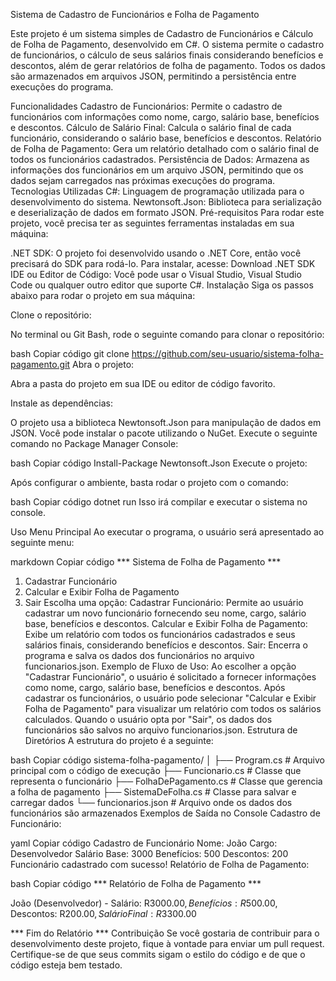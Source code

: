 Sistema de Cadastro de Funcionários e Folha de Pagamento

Este projeto é um sistema simples de Cadastro de Funcionários e Cálculo de Folha de Pagamento, desenvolvido em C#. O sistema permite o cadastro de funcionários, o cálculo de seus salários finais considerando benefícios e descontos, além de gerar relatórios de folha de pagamento. Todos os dados são armazenados em arquivos JSON, permitindo a persistência entre execuções do programa.

Funcionalidades
Cadastro de Funcionários: Permite o cadastro de funcionários com informações como nome, cargo, salário base, benefícios e descontos.
Cálculo de Salário Final: Calcula o salário final de cada funcionário, considerando o salário base, benefícios e descontos.
Relatório de Folha de Pagamento: Gera um relatório detalhado com o salário final de todos os funcionários cadastrados.
Persistência de Dados: Armazena as informações dos funcionários em um arquivo JSON, permitindo que os dados sejam carregados nas próximas execuções do programa.
Tecnologias Utilizadas
C#: Linguagem de programação utilizada para o desenvolvimento do sistema.
Newtonsoft.Json: Biblioteca para serialização e deserialização de dados em formato JSON.
Pré-requisitos
Para rodar este projeto, você precisa ter as seguintes ferramentas instaladas em sua máquina:

.NET SDK: O projeto foi desenvolvido usando o .NET Core, então você precisará do SDK para rodá-lo.
Para instalar, acesse: Download .NET SDK
IDE ou Editor de Código: Você pode usar o Visual Studio, Visual Studio Code ou qualquer outro editor que suporte C#.
Instalação
Siga os passos abaixo para rodar o projeto em sua máquina:

Clone o repositório:

No terminal ou Git Bash, rode o seguinte comando para clonar o repositório:

bash
Copiar código
git clone https://github.com/seu-usuario/sistema-folha-pagamento.git
Abra o projeto:

Abra a pasta do projeto em sua IDE ou editor de código favorito.

Instale as dependências:

O projeto usa a biblioteca Newtonsoft.Json para manipulação de dados em JSON. Você pode instalar o pacote utilizando o NuGet. Execute o seguinte comando no Package Manager Console:

bash
Copiar código
Install-Package Newtonsoft.Json
Execute o projeto:

Após configurar o ambiente, basta rodar o projeto com o comando:

bash
Copiar código
dotnet run
Isso irá compilar e executar o sistema no console.

Uso
Menu Principal
Ao executar o programa, o usuário será apresentado ao seguinte menu:

markdown
Copiar código
*** Sistema de Folha de Pagamento ***
1. Cadastrar Funcionário
2. Calcular e Exibir Folha de Pagamento
3. Sair
Escolha uma opção: 
Cadastrar Funcionário: Permite ao usuário cadastrar um novo funcionário fornecendo seu nome, cargo, salário base, benefícios e descontos.
Calcular e Exibir Folha de Pagamento: Exibe um relatório com todos os funcionários cadastrados e seus salários finais, considerando benefícios e descontos.
Sair: Encerra o programa e salva os dados dos funcionários no arquivo funcionarios.json.
Exemplo de Fluxo de Uso:
Ao escolher a opção "Cadastrar Funcionário", o usuário é solicitado a fornecer informações como nome, cargo, salário base, benefícios e descontos.
Após cadastrar os funcionários, o usuário pode selecionar "Calcular e Exibir Folha de Pagamento" para visualizar um relatório com todos os salários calculados.
Quando o usuário opta por "Sair", os dados dos funcionários são salvos no arquivo funcionarios.json.
Estrutura de Diretórios
A estrutura do projeto é a seguinte:

bash
Copiar código
sistema-folha-pagamento/
│
├── Program.cs           # Arquivo principal com o código de execução
├── Funcionario.cs      # Classe que representa o funcionário
├── FolhaDePagamento.cs # Classe que gerencia a folha de pagamento
├── SistemaDeFolha.cs   # Classe para salvar e carregar dados
└── funcionarios.json   # Arquivo onde os dados dos funcionários são armazenados
Exemplos de Saída no Console
Cadastro de Funcionário:

yaml
Copiar código
Cadastro de Funcionário
Nome: João
Cargo: Desenvolvedor
Salário Base: 3000
Benefícios: 500
Descontos: 200
Funcionário cadastrado com sucesso!
Relatório de Folha de Pagamento:

bash
Copiar código
*** Relatório de Folha de Pagamento ***

João (Desenvolvedor) - Salário: R$3000.00, Benefícios: R$500.00, Descontos: R$200.00, Salário Final: R$3300.00

*** Fim do Relatório ***
Contribuição
Se você gostaria de contribuir para o desenvolvimento deste projeto, fique à vontade para enviar um pull request. Certifique-se de que seus commits sigam o estilo do código e de que o código esteja bem testado.
